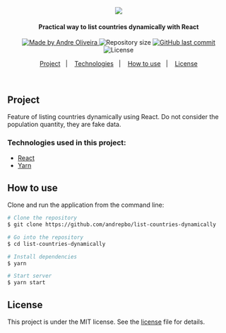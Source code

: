 <p align="center">
  <kbd><img src="https://user-images.githubusercontent.com/8798970/90303515-e9ee9d80-de84-11ea-8856-58b43e64c3ce.gif" /></kbd>
</p>
<h4 align="center"> 
	Practical way to list countries dynamically with React
</h4>
<p align="center">
  <a href="https://www.linkedin.com/in/andrephillipe/">
    <img alt="Made by Andre Oliveira" src="https://img.shields.io/badge/made%20by-Andre%20Oliveira-brightgreen">
  </a>
  <img alt="Repository size" src="https://img.shields.io/github/repo-size/andrepbo/list-countries-dynamically">
  <a href="https://github.com/andrepbo/list-countries-dynamically/commits/master">
    <img alt="GitHub last commit" src="https://img.shields.io/github/last-commit/andrepbo/list-countries-dynamically">
  </a>
  <img alt="License" src="https://img.shields.io/badge/license-MIT-%2304D361">
</p>
<p align="center">
  <a href="#project">Project</a>&nbsp;&nbsp;&nbsp;|&nbsp;&nbsp;&nbsp;
  <a href="#technologies-used-in-this-project">Technologies</a>&nbsp;&nbsp;&nbsp;|&nbsp;&nbsp;&nbsp;
  <a href="#how-to-use">How to use</a>&nbsp;&nbsp;&nbsp;|&nbsp;&nbsp;&nbsp;
  <a href="#license">License</a>
</p>
<br />

## Project
Feature of listing countries dynamically using React. Do not consider the population quantity, they are fake data.

### Technologies used in this project:
- [React](https://reactjs.org)
- [Yarn](https://yarnpkg.com/)

## How to use

Clone and run the application from the command line:

```bash
# Clone the repository
$ git clone https://github.com/andrepbo/list-countries-dynamically

# Go into the repository
$ cd list-countries-dynamically

# Install dependencies
$ yarn

# Start server
$ yarn start
```

## License

This project is under the MIT license. See the [license](https://github.com/andrepbo/list-countries-dynamically/blob/master/LICENSE) file for details.
